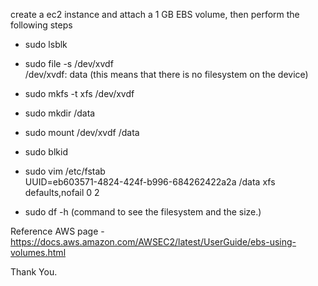 create a ec2 instance and attach a 1 GB EBS volume, then perform the following steps

- sudo lsblk
- sudo file -s /dev/xvdf <br>
/dev/xvdf: data  (this means that there is no filesystem on the device)
- sudo mkfs -t xfs /dev/xvdf
- sudo mkdir /data
- sudo mount /dev/xvdf /data
- sudo blkid

- sudo vim /etc/fstab <br>
UUID=eb603571-4824-424f-b996-684262422a2a  /data  xfs  defaults,nofail  0  2

- sudo df -h (command to see the filesystem and the size.)

Reference AWS page - https://docs.aws.amazon.com/AWSEC2/latest/UserGuide/ebs-using-volumes.html

Thank You.
